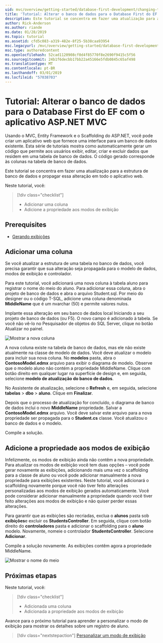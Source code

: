 ```yaml
---
uid: mvc/overview/getting-started/database-first-development/changing-the-database
title: 'Tutorial: Alterar o banco de dados para o Database First do EF com o aplicativo ASP.NET MVC'
description: Este tutorial se concentra em fazer uma atualização para a estrutura de banco de dados e propagar essa alteração em todo o aplicativo web.
author: Rick-Anderson
ms.author: riande
ms.date: 01/28/2019
ms.topic: tutorial
ms.assetid: cfd5c083-a319-482e-8f25-5b38caa93954
msc.legacyurl: /mvc/overview/getting-started/database-first-development/changing-the-database
msc.type: authoredcontent
ms.openlocfilehash: 52cad1120908cf0d4f85770f8e2690f9415c5f56
ms.sourcegitcommit: 24b1f6decbb17bb22a45166e5fdb0845c65af498
ms.translationtype: MT
ms.contentlocale: pt-BR
ms.lasthandoff: 03/01/2019
ms.locfileid: "57038703"
---
```

# <a name="tutorial-change-the-database-for-ef-database-first-with-aspnet-mvc-app"></a>Tutorial: Alterar o banco de dados para o Database First do EF com o aplicativo ASP.NET MVC

Usando o MVC, Entity Framework e o Scaffolding do ASP.NET, você pode criar um aplicativo web que fornece uma interface para um banco de dados existente. Esta série de tutoriais mostra como automaticamente gerar um código que permite aos usuários exibir, editar, criar e excluir dados que residem em uma tabela de banco de dados. O código gerado corresponde às colunas na tabela de banco de dados.

Este tutorial se concentra em fazer uma atualização para a estrutura de banco de dados e propagar essa alteração em todo o aplicativo web.

Neste tutorial, você:

> [!div class="checklist"]
> * Adicionar uma coluna
> * Adicione a propriedade aos modos de exibição

## <a name="prerequisites"></a>Prerequisites

* [Gerando exibições](generating-views.md)

## <a name="add-a-column"></a>Adicionar uma coluna

Se você atualizar a estrutura de uma tabela no banco de dados, você precisa garantir que sua alteração seja propagada para o modelo de dados, modos de exibição e controlador.

Para este tutorial, você adicionará uma nova coluna à tabela aluno para registrar o nome do meio do aluno. Para adicionar essa coluna, abra o projeto de banco de dados e abra o arquivo Student.sql. Por meio do designer ou o código T-SQL, adicione uma coluna denominada **MiddleName** que é um nvarchar (50) e permite valores nulos.

Implante essa alteração em seu banco de dados local Iniciando a seu projeto de banco de dados (ou F5). O novo campo é adicionado à tabela. Se você não vê-lo no Pesquisador de objetos do SQL Server, clique no botão Atualizar no painel.

![Mostrar a nova coluna](changing-the-database/_static/image2.png)

A nova coluna existe na tabela de banco de dados, mas ele não existe atualmente na classe de modelo de dados. Você deve atualizar o modelo para incluir sua nova coluna. No **modelos** pasta, abra o **ContosoModel.edmx** arquivo para exibir o diagrama de modelo. Observe que o modelo aluno não contém a propriedade MiddleName. Clique com botão direito em qualquer lugar na superfície de design e, em seguida, selecione **modelo de atualização do banco de dados**.

No Assistente de atualização, selecione o **Refresh** e, em seguida, selecione **tabelas** > **dbo** > **aluno**. Clique em **Finalizar**.

Depois que o processo de atualização for concluído, o diagrama de banco de dados inclui o novo **MiddleName** propriedade. Salvar a **ContosoModel.edmx** arquivo. Você deve salvar este arquivo para a nova propriedade ser propagada para o **Student.cs** classe. Você atualizou o banco de dados e o modelo.

Compile a solução.

## <a name="add-the-property-to-the-views"></a>Adicione a propriedade aos modos de exibição

Infelizmente, os modos de exibição ainda não contêm a nova propriedade. Para atualizar os modos de exibição você tem duas opções – você pode gerar novamente as exibições, adicionando mais uma vez o scaffolding para a classe de aluno ou você pode adicionar manualmente a nova propriedade para exibições existentes. Neste tutorial, você adicionará o scaffolding novamente porque você não tiver feito alterações personalizadas aos modos de exibição gerados automaticamente. Você pode considerar adicionar manualmente a propriedade quando você tiver feito alterações aos modos de exibição e não quiser perder essas alterações.

Para garantir que as exibições são recriadas, exclua o **alunos** pasta sob **exibições**e excluir os **StudentsController**. Em seguida, clique com botão direito do **controladores** pasta e adicionar o scaffolding para o **aluno** modelo. Novamente, nomeie o controlador **StudentsController**. Selecione **Adicionar**.

Compile a solução novamente. As exibições contêm agora a propriedade MiddleName.

![Mostrar o nome do meio](changing-the-database/_static/image5.png)

## <a name="next-steps"></a>Próximas etapas

Neste tutorial, você:

> [!div class="checklist"]
> * Adicionada uma coluna
> * Adicionada a propriedade aos modos de exibição

Avance para o próximo tutorial para aprender a personalizar o modo de exibição para mostrar os detalhes sobre um registro de aluno.
> [!div class="nextstepaction"]
> [Personalizar um modo de exibição](customizing-a-view.md)